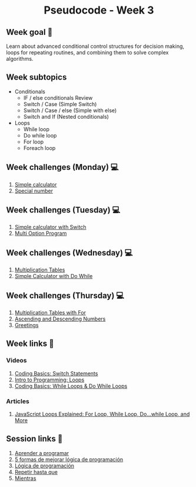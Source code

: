 <h1 align="center">Pseudocode - Week 3</h1>

## Week goal 🏁

<p>Learn about advanced conditional control structures for decision making, loops for repeating routines, and combining them to solve complex algorithms.</p>

## Week subtopics

- Conditionals
  - IF / else conditionals Review
  - Switch / Case (Simple Switch)
  - Switch / Case / else (Simple with else)
  - Switch and If (Nested conditionals)
- Loops
  - While loop
  - Do while loop
  - For loop
  - Foreach loop

## Week challenges (Monday) 💻

1. [Simple calculator](./challenges/e00/desc)
2. [Special number](./challenges/e01/desc)

## Week challenges (Tuesday) 💻

1. [Simple calculator with Switch](./challenges/e02/desc)
2. [Multi Option Program](./challenges/e03/desc)

## Week challenges (Wednesday) 💻

1. [Multiplication Tables](./challenges/e04/desc)
2. [Simple Calculator with Do While](./challenges/e05/desc)

## Week challenges (Thursday) 💻
1. [Multiplication Tables with For](./challenges/e07/desc)
2. [Ascending and Descending Numbers](./challenges/e06/desc)
3. [Greetings](./challenges/e08/desc)

## Week links 🔗

### Videos

1. [Coding Basics: Switch Statements](https://www.youtube.com/watch?v=wxds6MAtUQ0)
2. [Intro to Programming: Loops](https://www.youtube.com/watch?v=wxds6MAtUQ0)
3. [Coding Basics: While Loops & Do While Loops](https://www.youtube.com/watch?v=v-K-4KuA8mQ)

### Articles

1. [JavaScript Loops Explained: For Loop, While Loop, Do...while Loop, and More](https://www.freecodecamp.org/news/javascript-loops-explained-for-loop-for/)

## Session links 🔗

1. [Aprender a programar](https://openwebinars.net/blog/aprende-mejorar-tu-logica-de-programacion/)
2. [5 formas de mejorar lógica de programación](https://www.velneo.com/blog/5-formas-mejorar-logica-programacion)
3. [Lógica de programación](https://www.hostgator.mx/blog/logica-de-programacion-primer-paso/)
4. [Repetir hasta que](https://www.aprendeaprogramar.com/cursos/verApartado.php?id=2007)
5. [Mientras](https://www.aprendeaprogramar.com/cursos/verApartado.php?id=2006)
